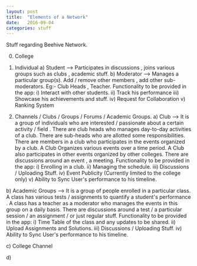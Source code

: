 ```yaml
---
layout: post
title:  "Elements of a Network"
date:   2016-09-04
categories: stuff
---
```



Stuff regarding Beehive Network.

0. College

1. Individual
  a) Student --> Participates in discussions , joins various groups such as clubs , academic stuff.
  b) Moderator --> Manages a particular group(s). Add / remove other members , add other sub-moderators. Eg:- Club Heads , Teacher.
    Functionality to be provided in the app:
      i) Interact with other students.
      ii) Track his performance
      iii) Showcase his achievements and stuff.
      iv) Request for Collaboration
      v) Ranking System

    
2. Channels / Clubs / Groups / Forums / Academic Groups.
  a) Club --> It is a group of individuals who are interested / passionate about a certain activity / field . There are club heads who manages day-to-day activities of a club. There are sub-heads who are allotted some responsibilities. There are members in a club who participates in the events organized by a club. A Club Organizes various events over a time period. A Club also participates in other events organized by other colleges. There are discussions around an event , a meeting.
    Functionality to be provided in the app:
    i) Enrolling in a club.
    ii) Managing the schedule.
    iii) Discussions / Uploading Stuff.
    iv) Event Publicity (Currently limited to the college only)
    v) Ability to Sync User's performance to his timeline.


  b) Academic Groups --> It is a group of people enrolled in a particular class. A class has various tests / assignments to quantify a student's performance . A class has a teacher as a moderator who manages the events in this group on a daily basis. There are discussions around a test / a particular session / an assignment / or just regular stuff.
    Functionality to be provided in the app:
      i) Time Table of the class and any updates to be shared.
      ii) Upload Assignments and Solutions.
      iii) Discussions / Uploading Stuff.
      iv) Ability to Sync User's performance to his timeline.

  c) College Channel

  d)
